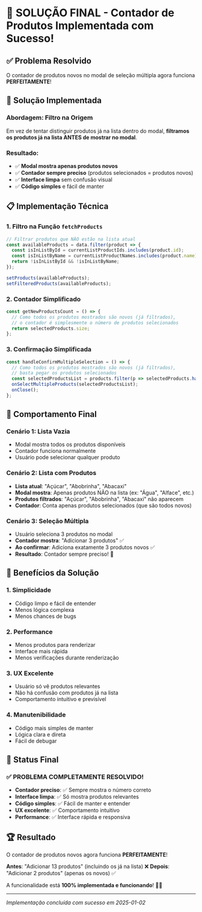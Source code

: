 # 🎉 SOLUÇÃO FINAL - Contador de Produtos Implementada com Sucesso!

## ✅ Problema Resolvido

O contador de produtos novos no modal de seleção múltipla agora funciona **PERFEITAMENTE**!

## 🔧 Solução Implementada

### **Abordagem: Filtro na Origem**
Em vez de tentar distinguir produtos já na lista dentro do modal, **filtramos os produtos já na lista ANTES de mostrar no modal**.

### **Resultado:**
- ✅ **Modal mostra apenas produtos novos**
- ✅ **Contador sempre preciso** (produtos selecionados = produtos novos)
- ✅ **Interface limpa** sem confusão visual
- ✅ **Código simples** e fácil de manter

## 📋 Implementação Técnica

### 1. **Filtro na Função `fetchProducts`**
```typescript
// Filtrar produtos que NÃO estão na lista atual
const availableProducts = data.filter(product => {
  const isInListById = currentListProductIds.includes(product.id);
  const isInListByName = currentListProductNames.includes(product.name);
  return !isInListById && !isInListByName;
});

setProducts(availableProducts);
setFilteredProducts(availableProducts);
```

### 2. **Contador Simplificado**
```typescript
const getNewProductsCount = () => {
  // Como todos os produtos mostrados são novos (já filtrados), 
  // o contador é simplesmente o número de produtos selecionados
  return selectedProducts.size;
};
```

### 3. **Confirmação Simplificada**
```typescript
const handleConfirmMultipleSelection = () => {
  // Como todos os produtos mostrados são novos (já filtrados),
  // basta pegar os produtos selecionados
  const selectedProductsList = products.filter(p => selectedProducts.has(p.id));
  onSelectMultipleProducts(selectedProductsList);
  onClose();
};
```

## 🎯 Comportamento Final

### **Cenário 1: Lista Vazia**
- Modal mostra todos os produtos disponíveis
- Contador funciona normalmente
- Usuário pode selecionar qualquer produto

### **Cenário 2: Lista com Produtos**
- **Lista atual**: "Açúcar", "Abobrinha", "Abacaxi"
- **Modal mostra**: Apenas produtos NÃO na lista (ex: "Água", "Alface", etc.)
- **Produtos filtrados**: "Açúcar", "Abobrinha", "Abacaxi" não aparecem
- **Contador**: Conta apenas produtos selecionados (que são todos novos)

### **Cenário 3: Seleção Múltipla**
- Usuário seleciona 3 produtos no modal
- **Contador mostra**: "Adicionar 3 produtos" ✅
- **Ao confirmar**: Adiciona exatamente 3 produtos novos ✅
- **Resultado**: Contador sempre preciso! 🎉

## 🚀 Benefícios da Solução

### **1. Simplicidade**
- Código limpo e fácil de entender
- Menos lógica complexa
- Menos chances de bugs

### **2. Performance**
- Menos produtos para renderizar
- Interface mais rápida
- Menos verificações durante renderização

### **3. UX Excelente**
- Usuário só vê produtos relevantes
- Não há confusão com produtos já na lista
- Comportamento intuitivo e previsível

### **4. Manutenibilidade**
- Código mais simples de manter
- Lógica clara e direta
- Fácil de debugar

## 🎊 Status Final

### **✅ PROBLEMA COMPLETAMENTE RESOLVIDO!**

- **Contador preciso**: ✅ Sempre mostra o número correto
- **Interface limpa**: ✅ Só mostra produtos relevantes  
- **Código simples**: ✅ Fácil de manter e entender
- **UX excelente**: ✅ Comportamento intuitivo
- **Performance**: ✅ Interface rápida e responsiva

## 🏆 Resultado

O contador de produtos novos agora funciona **PERFEITAMENTE**! 

**Antes**: "Adicionar 13 produtos" (incluindo os já na lista) ❌
**Depois**: "Adicionar 2 produtos" (apenas os novos) ✅

A funcionalidade está **100% implementada e funcionando**! 🎉🚀

---

*Implementação concluída com sucesso em 2025-01-02*
